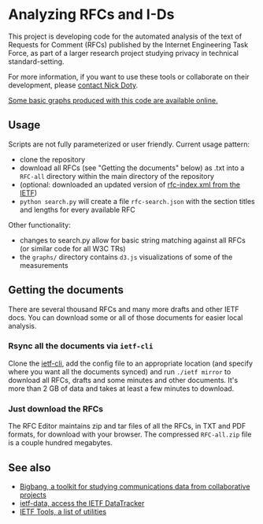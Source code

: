 # Analyzing RFCs and I-Ds

This project is developing code for the automated analysis of the text of Requests for Comment (RFCs) published by the Internet Engineering Task Force, as part of a larger research project studying privacy in technical standard-setting.

For more information, if you want to use these tools or collaborate on their development, please [contact Nick Doty](mailto:npdoty@ischool.berkeley.edu).

[Some basic graphs produced with this code are available online.](https://npdoty.name/rfc-analysis/graphs/)

## Usage

Scripts are not fully parameterized or user friendly. Current usage pattern:

* clone the repository
* download all RFCs (see "Getting the documents" below) as .txt into a `RFC-all` directory within the main directory of the repository
* (optional: downloaded an updated version of [rfc-index.xml from the IETF](https://www.rfc-editor.org/rfc-index.xml))
* `python search.py` will create a file `rfc-search.json` with the section titles and lengths for every available RFC

Other functionality:

* changes to search.py allow for basic string matching against all RFCs (or similar code for all W3C TRs)
* the `graphs/` directory contains `d3.js` visualizations of some of the measurements

## Getting the documents

There are several thousand RFCs and many more drafts and other IETF docs. You can download some or all of those documents for easier local analysis.

### Rsync all the documents via `ietf-cli`

Clone the [ietf-cli](https://github.com/paulehoffman/ietf-cli), add the config file to an appropriate location (and specify where you want all the documents synced) and run `./ietf mirror` to download all RFCs, drafts and some minutes and other documents. It's more than 2 GB of data and takes at least a few minutes to download.

### Just download the RFCs

The RFC Editor maintains zip and tar files of all the RFCs, in TXT and PDF formats, for download with your browser. The compressed `RFC-all.zip` file is a couple hundred megabytes.

## See also

* [Bigbang, a toolkit for studying communications data from collaborative projects](hthttps://github.com/datactive/bigbang)
* [ietf-data, access the IETF DataTracker](https://github.com/glasgow-ipl/ietfdata)
* [IETF Tools, a list of utilities](https://tools.ietf.org/)